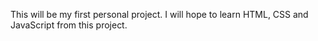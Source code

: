 This will be my first personal project. I will hope to learn HTML, CSS and JavaScript from this project.